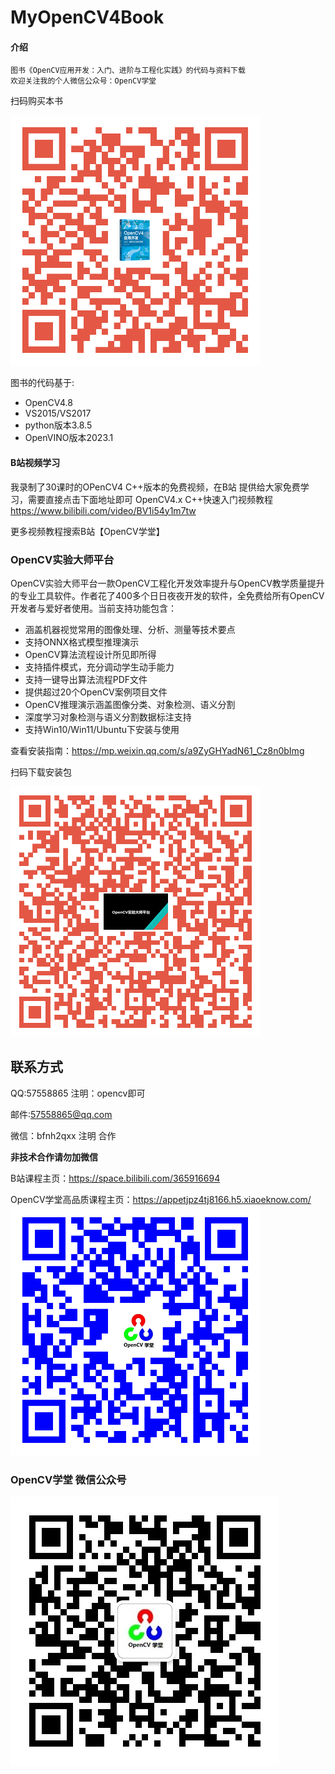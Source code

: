 # MyOpenCV4Book

#### 介绍
```
图书《OpenCV应用开发：入门、进阶与工程化实践》的代码与资料下载
欢迎关注我的个人微信公众号：OpenCV学堂
```
扫码购买本书

![](book_qr.png)

图书的代码基于:
- OpenCV4.8
- VS2015/VS2017
- python版本3.8.5
- OpenVINO版本2023.1

#### B站视频学习
我录制了30课时的OPenCV4 C++版本的免费视频，在B站
提供给大家免费学习，需要直接点击下面地址即可
OpenCV4.x  C++快速入门视频教程
https://www.bilibili.com/video/BV1i54y1m7tw

更多视频教程搜索B站【OpenCV学堂】

### OpenCV实验大师平台
OpenCV实验大师平台一款OpenCV工程化开发效率提升与OpenCV教学质量提升的专业工具软件。作者花了400多个日日夜夜开发的软件，全免费给所有OpenCV开发者与爱好者使用。当前支持功能包含：
- 涵盖机器视觉常用的图像处理、分析、测量等技术要点
- 支持ONNX格式模型推理演示
- OpenCV算法流程设计所见即所得
- 支持插件模式，充分调动学生动手能力
- 支持一键导出算法流程PDF文件
- 提供超过20个OpenCV案例项目文件
- OpenCV推理演示涵盖图像分类、对象检测、语义分割
- 深度学习对象检测与语义分割数据标注支持
- 支持Win10/Win11/Ubuntu下安装与使用

查看安装指南：https://mp.weixin.qq.com/s/a9ZyGHYadN61_Cz8n0bImg

扫码下载安装包

![](OEMTS.png)


## 联系方式
QQ:57558865 注明：opencv即可

邮件:57558865@qq.com

微信：bfnh2qxx 注明 合作

<b>非技术合作请勿加微信</b>

B站课程主页：https://space.bilibili.com/365916694

OpenCV学堂高品质课程主页：https://appetjpz4tj8166.h5.xiaoeknow.com/
![](OpenCV4_ROAD.png)

### OpenCV学堂 微信公众号
![](CVSCHOOL.jpg)
